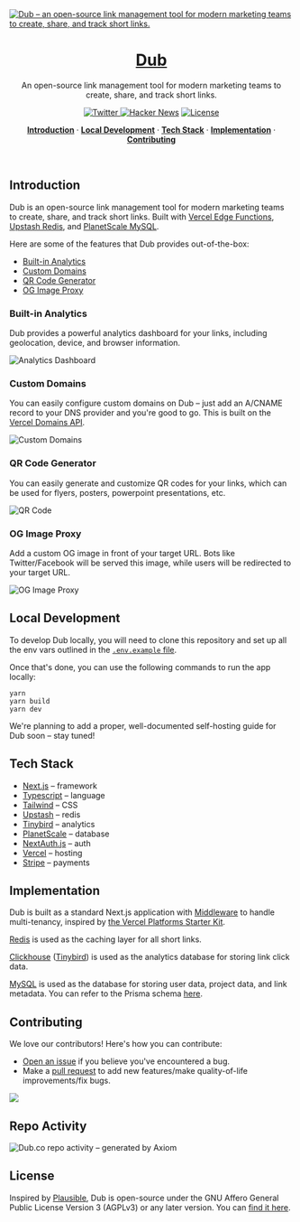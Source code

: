 <a href="https://dub.co">
  <img alt="Dub – an open-source link management tool for modern marketing teams to create, share, and track short links." src="https://user-images.githubusercontent.com/28986134/200727801-6355c62e-60b5-45d7-a83d-44b11545e471.png">
  <h1 align="center">Dub</h1>
</a>

<p align="center">
  An open-source link management tool for modern marketing teams to create, share, and track short links.
</p>

<p align="center">
  <a href="https://twitter.com/dubdotco">
    <img src="https://img.shields.io/twitter/follow/dubdotco?style=flat&label=%40dubdotco&logo=twitter&color=0bf&logoColor=fff" alt="Twitter" />
  </a>
  <a href="https://news.ycombinator.com/item?id=32939407"><img src="https://img.shields.io/badge/Hacker%20News-255-%23FF6600" alt="Hacker News"></a>
  <a href="https://github.com/steven-tey/dub/blob/main/LICENSE">
    <img src="https://img.shields.io/github/license/steven-tey/dub?label=license&logo=github&color=f80&logoColor=fff" alt="License" />
  </a>
</p>

<p align="center">
  <a href="#introduction"><strong>Introduction</strong></a> ·
  <a href="#local-development"><strong>Local Development</strong></a> ·
  <a href="#tech-stack"><strong>Tech Stack</strong></a> ·
  <a href="#implementation"><strong>Implementation</strong></a> ·
  <a href="#contributing"><strong>Contributing</strong></a>
</p>
<br/>

## Introduction

Dub is an open-source link management tool for modern marketing teams to create, share, and track short links. Built with [Vercel Edge Functions](http://vercel.com/edge), [Upstash Redis](https://docs.upstash.com/redis), and [PlanetScale MySQL](https://planetscale.com/).

Here are some of the features that Dub provides out-of-the-box:

- [Built-in Analytics](#built-in-analytics)
- [Custom Domains](#custom-domains)
- [QR Code Generator](#qr-code-generator)
- [OG Image Proxy](#og-image-proxy)

### Built-in Analytics

Dub provides a powerful analytics dashboard for your links, including geolocation, device, and browser information.

![Analytics Dashboard](https://user-images.githubusercontent.com/28986134/200727883-40fe9e62-93a2-48b6-8316-4ce3e6f490f0.png)

### Custom Domains

You can easily configure custom domains on Dub – just add an A/CNAME record to your DNS provider and you're good to go. This is built on the [Vercel Domains API](https://domains-api.vercel.app/).

![Custom Domains](https://user-images.githubusercontent.com/28986134/200727913-432734b4-4fc7-46ef-b09f-cc8262dc8a0d.png)

### QR Code Generator

You can easily generate and customize QR codes for your links, which can be used for flyers, posters, powerpoint presentations, etc.

![QR Code](https://user-images.githubusercontent.com/28986134/200727932-2259628b-8f89-4017-896d-a355940222db.png)

### OG Image Proxy

Add a custom OG image in front of your target URL. Bots like Twitter/Facebook will be served this image, while users will be redirected to your target URL.

![OG Image Proxy](https://user-images.githubusercontent.com/28986134/200727958-e8a5ac24-644b-45c6-8018-41c4dea25cd1.gif)

## Local Development

To develop Dub locally, you will need to clone this repository and set up all the env vars outlined in the [`.env.example` file](https://github.com/steven-tey/dub/blob/main/.env.example).

Once that's done, you can use the following commands to run the app locally:

```
yarn
yarn build
yarn dev
```

We're planning to add a proper, well-documented self-hosting guide for Dub soon – stay tuned!

## Tech Stack

- [Next.js](https://nextjs.org/) – framework
- [Typescript](https://www.typescriptlang.org/) – language
- [Tailwind](https://tailwindcss.com/) – CSS
- [Upstash](https://upstash.com/) – redis
- [Tinybird](https://tinybird.com/) – analytics
- [PlanetScale](https://planetscale.com/) – database
- [NextAuth.js](https://next-auth.js.org/) – auth
- [Vercel](https://vercel.com/) – hosting
- [Stripe](https://stripe.com/) – payments

## Implementation

Dub is built as a standard Next.js application with [Middleware](https://nextjs.org/docs/advanced-features/middleware) to handle multi-tenancy, inspired by [the Vercel Platforms Starter Kit](https://github.com/vercel/platforms).

[Redis](https://redis.io/) is used as the caching layer for all short links.

[Clickhouse](https://clickhouse.com/) ([Tinybird](https://tinybird.com/)) is used as the analytics database for storing link click data.

[MySQL](https://www.mysql.com/) is used as the database for storing user data, project data, and link metadata. You can refer to the Prisma schema [here](/prisma/schema.prisma).

## Contributing

We love our contributors! Here's how you can contribute:

- [Open an issue](https://github.com/steven-tey/dub/issues) if you believe you've encountered a bug.
- Make a [pull request](https://github.com/steven-tey/dub/pull) to add new features/make quality-of-life improvements/fix bugs.

<a href="https://github.com/steven-tey/dub/graphs/contributors">
  <img src="https://contrib.rocks/image?repo=steven-tey/dub" />
</a>

## Repo Activity

![Dub.co repo activity – generated by Axiom](https://repobeats.axiom.co/api/embed/c90805656bae44a62c62b38222270d5f697fcfb1.svg "Repobeats analytics image")

## License

Inspired by [Plausible](https://plausible.io/), Dub is open-source under the GNU Affero General Public License Version 3 (AGPLv3) or any later version. You can [find it here](https://github.com/steven-tey/dub/blob/main/LICENSE.md).
